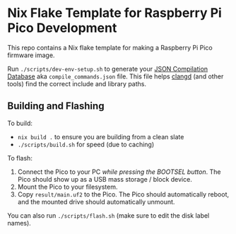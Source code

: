 # Nix Flake Template for Raspberry Pi Pico Development

This repo contains a Nix flake template for making a Raspberry Pi Pico firmware image.

Run `./scripts/dev-env-setup.sh` to generate your [JSON Compilation Database](https://clang.llvm.org/docs/JSONCompilationDatabase.html) aka `compile_commands.json` file. This file helps [clangd](https://clangd.llvm.org/) (and other tools) find the correct include and library paths.

## Building and Flashing

To build:
- `nix build .` to ensure you are building from a clean slate
- `./scripts/build.sh` for speed (due to caching)

To flash:
1. Connect the Pico to your PC *while pressing the BOOTSEL button*. The Pico should show up as a USB mass storage / block device.
2. Mount the Pico to your filesystem.
3. Copy `result/main.uf2` to the Pico. The Pico should automatically reboot, and the mounted drive should automatically unmount.

You can also run `./scripts/flash.sh` (make sure to edit the disk label names).
